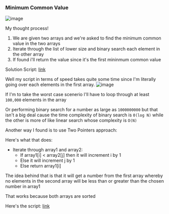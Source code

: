 <h3> Minimum Common Value </h3>

![image](https://github.com/h4ckyou/h4ckyou.github.io/assets/127159644/ac976d83-4192-4173-99c2-53454fadc47c)

My thought process!

1. We are given two arrays and we're asked to find the minimum common value in the two arrays
2. Iterate through the list of lower size and binary search each element in the other array
3. If found i'll return the value since it's the first mininmum common value

Solution Script: [link](https://github.com/h4ckyou/h4ckyou.github.io/blob/main/posts/programming/Leetcode/Minimum%20Common%20Value/solve.py)

Well my script in terms of speed takes quite some time since I'm literally going over each elements in the first array.
![image](https://github.com/h4ckyou/h4ckyou.github.io/assets/127159644/9d703cfc-4158-4180-af4b-2ac8ada13a52)

If I'm to take the worst case scenerio I'll have to loop through at least `100,000` elements in the array

Or performing binary search for a number as large as `1000000000` but that isn't a big deal cause the time complexity of binary search is `0(log N)` while the other is more of like linear search whose complexity is `O(N)`

Another way I found is to use Two Pointers approach:

Here's what that does:
- Iterate through array1 and array2:
  - If array1[i] < array2[j] then it will increment i by 1
  - Else it will increment j by 1
  - Else return array1[i]

The idea behind that is that it will get a number from the first array whereby no elements in the second array will be less than or greater than the chosen number in array1

That works because both arrays are sorted

Here's the script: [link]()
